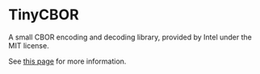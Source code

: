 # TinyCBOR
A small CBOR encoding and decoding library, provided by Intel under the MIT license.

See [this page](https://github.com/intel/tinycbor) for more information.
